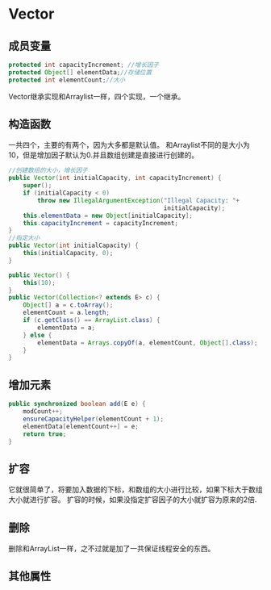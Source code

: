 # Vector

## 成员变量
```java
protected int capacityIncrement; //增长因子
protected Object[] elementData;//存储位置
protected int elementCount;//大小
```

Vector继承实现和Arraylist一样，四个实现，一个继承。

## 构造函数

一共四个，主要的有两个，因为大多都是默认值。
和Arraylist不同的是大小为10，但是增加因子默认为0.并且数组创建是直接进行创建的。

```java
//创建数组的大小，增长因子
public Vector(int initialCapacity, int capacityIncrement) {
    super();
    if (initialCapacity < 0)
        throw new IllegalArgumentException("Illegal Capacity: "+
                                           initialCapacity);
    this.elementData = new Object[initialCapacity];
    this.capacityIncrement = capacityIncrement;
}
//指定大小
public Vector(int initialCapacity) {
    this(initialCapacity, 0);
}

public Vector() {
    this(10);
}
public Vector(Collection<? extends E> c) {
    Object[] a = c.toArray();
    elementCount = a.length;
    if (c.getClass() == ArrayList.class) {
        elementData = a;
    } else {
        elementData = Arrays.copyOf(a, elementCount, Object[].class);
    }
}
```

## 增加元素

```java
public synchronized boolean add(E e) {
    modCount++;
    ensureCapacityHelper(elementCount + 1);
    elementData[elementCount++] = e;
    return true;
}
```

## 扩容

它就很简单了，将要加入数据的下标，和数组的大小进行比较，如果下标大于数组大小就进行扩容。
扩容的时候，如果没指定扩容因子的大小就扩容为原来的2倍.

## 删除

删除和ArrayList一样，之不过就是加了一共保证线程安全的东西。


## 其他属性

